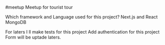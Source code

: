 #meetup
Meetup for tourist tour

Which framework and Language used for this project?
Next.js and React
MongoDB

For laters
I ll make tests for this project
Add authentication for this project
Form will be uptade laters.
